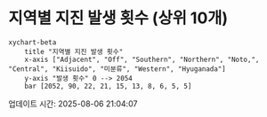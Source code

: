 # 지역별 지진 발생 횟수 (상위 10개)

```mermaid
xychart-beta
    title "지역별 지진 발생 횟수"
    x-axis ["Adjacent", "Off", "Southern", "Northern", "Noto,", "Central", "Kiisuido", "미분류", "Western", "Hyuganada"]
    y-axis "발생 횟수" 0 --> 2054
    bar [2052, 90, 22, 21, 15, 13, 8, 6, 5, 5]
```

업데이트 시간: 2025-08-06 21:04:07
